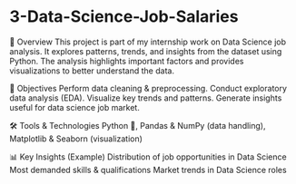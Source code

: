 # 3-Data-Science-Job-Salaries

📌 Overview
This project is part of my internship work on Data Science job analysis. 
It explores patterns, trends, and insights from the dataset using Python. 
The analysis highlights important factors and provides visualizations to better understand the data.

🎯 Objectives
Perform data cleaning & preprocessing.
Conduct exploratory data analysis (EDA).
Visualize key trends and patterns.
Generate insights useful for data science job market.

🛠️ Tools & Technologies
Python 🐍,
Pandas & NumPy (data handling),
Matplotlib & Seaborn (visualization)

📊 Key Insights (Example)
  Distribution of job opportunities in Data Science
  Most demanded skills & qualifications
  Market trends in Data Science roles
